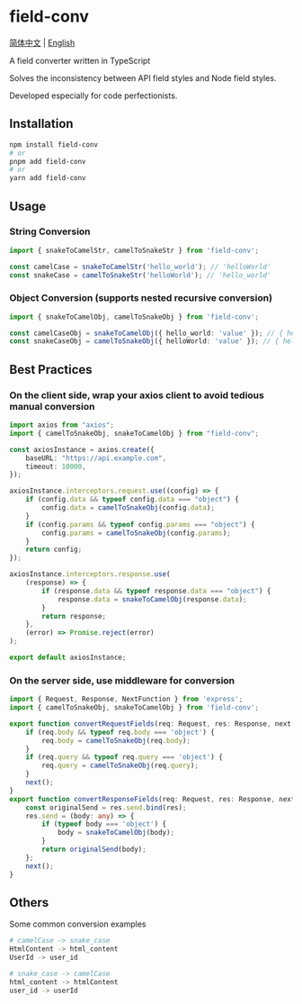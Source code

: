 # field-conv

[简体中文](./README.md) | [English](./README_EN.md)

A field converter written in TypeScript

Solves the inconsistency between API field styles and Node field styles.

Developed especially for code perfectionists.

## Installation

```bash
npm install field-conv
# or
pnpm add field-conv
# or
yarn add field-conv
```

## Usage

### String Conversion

```typescript
import { snakeToCamelStr, camelToSnakeStr } from 'field-conv';

const camelCase = snakeToCamelStr('hello_world'); // 'helloWorld'
const snakeCase = camelToSnakeStr('helloWorld'); // 'hello_world'
```

### Object Conversion (supports nested recursive conversion)

```typescript
import { snakeToCamelObj, camelToSnakeObj } from 'field-conv';

const camelCaseObj = snakeToCamelObj({ hello_world: 'value' }); // { helloWorld: 'value' }
const snakeCaseObj = camelToSnakeObj({ helloWorld: 'value' }); // { hello_world: 'value' }
```

## Best Practices

### On the client side, wrap your axios client to avoid tedious manual conversion

```typescript
import axios from "axios";
import { camelToSnakeObj, snakeToCamelObj } from "field-conv";

const axiosInstance = axios.create({
    baseURL: "https://api.example.com",
    timeout: 10000,
});

axiosInstance.interceptors.request.use((config) => {
    if (config.data && typeof config.data === "object") {
        config.data = camelToSnakeObj(config.data);
    }
    if (config.params && typeof config.params === "object") {
        config.params = camelToSnakeObj(config.params);
    }
    return config;
});

axiosInstance.interceptors.response.use(
    (response) => {
        if (response.data && typeof response.data === "object") {
            response.data = snakeToCamelObj(response.data);
        }
        return response;
    },
    (error) => Promise.reject(error)
);

export default axiosInstance;
```

### On the server side, use middleware for conversion

```typescript
import { Request, Response, NextFunction } from 'express';
import { camelToSnakeObj, snakeToCamelObj } from 'field-conv';

export function convertRequestFields(req: Request, res: Response, next: NextFunction) {
    if (req.body && typeof req.body === 'object') {
        req.body = camelToSnakeObj(req.body);
    }
    if (req.query && typeof req.query === 'object') {
        req.query = camelToSnakeObj(req.query);
    }
    next();
}
export function convertResponseFields(req: Request, res: Response, next: NextFunction) {
    const originalSend = res.send.bind(res);
    res.send = (body: any) => {
        if (typeof body === 'object') {
            body = snakeToCamelObj(body);
        }
        return originalSend(body);
    };
    next();
}
```

## Others

Some common conversion examples

```bash
# camelCase -> snake_case
HtmlContent -> html_content
UserId -> user_id

# snake_case -> camelCase
html_content -> htmlContent
user_id -> userId
```